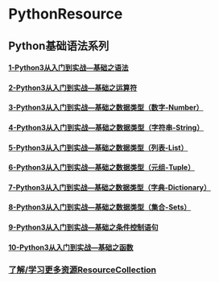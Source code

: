 # PythonResource

## Python基础语法系列
#### [1-Python3从入门到实战—基础之语法](https://github.com/SiberiaDante/PythonResource/blob/master/StudyNotes/1-Python3%E4%BB%8E%E5%85%A5%E9%97%A8%E5%88%B0%E5%AE%9E%E6%88%98%E2%80%94%E5%9F%BA%E7%A1%80%E4%B9%8B%E8%AF%AD%E6%B3%95.md)
#### [2-Python3从入门到实战—基础之运算符](https://github.com/SiberiaDante/PythonResource/blob/master/StudyNotes/2-Python3%E4%BB%8E%E5%85%A5%E9%97%A8%E5%88%B0%E5%AE%9E%E6%88%98%E2%80%94%E5%9F%BA%E7%A1%80%E4%B9%8B%E8%BF%90%E7%AE%97%E7%AC%A6.md)
#### [3-Python3从入门到实战—基础之数据类型（数字-Number）](https://github.com/SiberiaDante/PythonResource/blob/master/StudyNotes/3-Python3%E4%BB%8E%E5%85%A5%E9%97%A8%E5%88%B0%E5%AE%9E%E6%88%98%E2%80%94%E5%9F%BA%E7%A1%80%E4%B9%8B%E6%95%B0%E6%8D%AE%E7%B1%BB%E5%9E%8B%EF%BC%88%E6%95%B0%E5%AD%97-Number%EF%BC%89.md)
#### [4-Python3从入门到实战—基础之数据类型（字符串-String）](https://github.com/SiberiaDante/PythonResource/blob/master/StudyNotes/4-Python3%E4%BB%8E%E5%85%A5%E9%97%A8%E5%88%B0%E5%AE%9E%E6%88%98%E2%80%94%E5%9F%BA%E7%A1%80%E4%B9%8B%E6%95%B0%E6%8D%AE%E7%B1%BB%E5%9E%8B%EF%BC%88%E5%AD%97%E7%AC%A6%E4%B8%B2-String%EF%BC%89.md)
#### [5-Python3从入门到实战—基础之数据类型（列表-List）](https://github.com/SiberiaDante/PythonResource/blob/master/StudyNotes/5-Python3%E4%BB%8E%E5%85%A5%E9%97%A8%E5%88%B0%E5%AE%9E%E6%88%98%E2%80%94%E5%9F%BA%E7%A1%80%E4%B9%8B%E6%95%B0%E6%8D%AE%E7%B1%BB%E5%9E%8B%EF%BC%88%E5%88%97%E8%A1%A8-List%EF%BC%89.md)
#### [6-Python3从入门到实战—基础之数据类型（元组-Tuple）]()
#### [7-Python3从入门到实战—基础之数据类型（字典-Dictionary）]()
#### [8-Python3从入门到实战—基础之数据类型（集合-Sets）]()
#### [9-Python3从入门到实战—基础之条件控制语句]()
#### [10-Python3从入门到实战—基础之函数]()
#### []()
#### []()

### [了解/学习更多资源ResourceCollection](https://github.com/SiberiaDante/ResourceCollection)